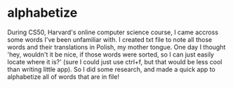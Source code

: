 # alphabetize
During CS50, Harvard's online computer science course, I came accross some words I've been unfamiliar with. I created txt file to note all those words and their translations in Polish, my mother tongue. One day I thought 'hey, wouldn't it be nice, if those words were sorted, so I can just easily locate where it is?' (sure I could just use ctrl+f, but that would be less cool than writing little app).
So I did some research, and made a quick app to alphabetize all of words that are in file!
